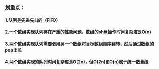 ### 划重点：

#### 1.队列是先进先出的（FIFO）
#### 2.一个数组实现队列存在严重的性能问题，数组的shift操作时间复杂度是O(n)
#### 3.两个数组实现队列需要借用另一个数组将目标数组顺序翻转，然后通过数组的pop出栈
#### 4.两个数组实现的队列时间复杂度是O(2n)，但O(2n)和O(n)属于统一数量级
